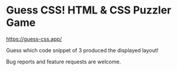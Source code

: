 Guess CSS! HTML & CSS Puzzler Game
==================================

https://guess-css.app/

Guess which code snippet of 3 produced the displayed layout!

Bug reports and feature requests are welcome.

